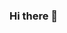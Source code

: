 ### Hi there 👋

<!--
**chaaerim/chaaerim** is a ✨ _special_ ✨ repository because its `README.md` (this file) appears on your GitHub profile.

Here are some ideas to get you started:
[Github Stats](https://github-readme-stats.vercel.app/api?username=biud436&show_icons=true)

- 🌱 I’m currently learning computer engineering ! 
- 💬 Ask me about Github
